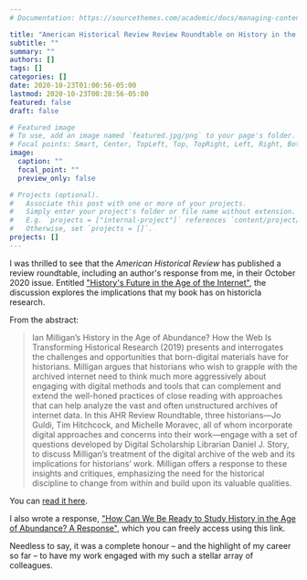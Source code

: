```yaml
---
# Documentation: https://sourcethemes.com/academic/docs/managing-content/

title: "American Historical Review Review Roundtable on History in the Age of Abundance"
subtitle: ""
summary: ""
authors: []
tags: []
categories: []
date: 2020-10-23T01:00:56-05:00
lastmod: 2020-10-23T00:28:56-05:00
featured: false
draft: false

# Featured image
# To use, add an image named `featured.jpg/png` to your page's folder.
# Focal points: Smart, Center, TopLeft, Top, TopRight, Left, Right, BottomLeft, Bottom, BottomRight.
image:
  caption: ""
  focal_point: ""
  preview_only: false

# Projects (optional).
#   Associate this post with one or more of your projects.
#   Simply enter your project's folder or file name without extension.
#   E.g. `projects = ["internal-project"]` references `content/project/deep-learning/index.md`.
#   Otherwise, set `projects = []`.
projects: []
---
```


I was thrilled to see that the _American Historical Review_ has published a review roundtable, including an author's response from me, in their October 2020 issue. Entitled ["History's Future in the Age of the Internet"](https://academic.oup.com/ahr/article-abstract/125/4/1337/5933592?redirectedFrom=fulltext), the discussion explores the implications that my book has on historicla research.

From the abstract:

>Ian Milligan’s History in the Age of Abundance? How the Web Is Transforming Historical Research (2019) presents and interrogates the challenges and opportunities that born-digital materials have for historians. Milligan argues that historians who wish to grapple with the archived internet need to think much more aggressively about engaging with digital methods and tools that can complement and extend the well-honed practices of close reading with approaches that can help analyze the vast and often unstructured archives of internet data. In this AHR Review Roundtable, three historians—Jo Guldi, Tim Hitchcock, and Michelle Moravec, all of whom incorporate digital approaches and concerns into their work—engage with a set of questions developed by Digital Scholarship Librarian Daniel J. Story, to discuss Milligan’s treatment of the digital archive of the web and its implications for historians’ work. Milligan offers a response to these insights and critiques, emphasizing the need for the historical discipline to change from within and build upon its valuable qualities.

You can [read it here](https://academic.oup.com/ahr/article-abstract/125/4/1337/5933592?redirectedFrom=fulltext).

I also wrote a response, ["How Can We Be Ready to Study History in the Age of Abundance? A Response"](https://academic.oup.com/ahr/article/125/4/1347/5933597?guestAccessKey=0635fd30-0c60-4884-94f5-bbf81d50d883), which you can freely access using this link. 

Needless to say, it was a complete honour – and the highlight of my career so far – to have my work engaged with my such a stellar array of colleagues. 